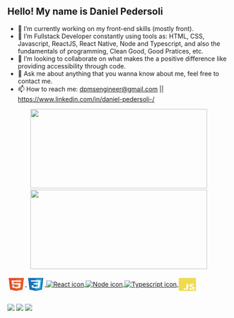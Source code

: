 ## Hello! My name is Daniel Pedersoli

- 🔭 I’m currently working on my front-end skills (mostly front).
- 🌱 I’m Fullstack Developer constantly using tools as: HTML, CSS, Javascript, ReactJS, React Native, Node and Typescript, and also the fundamentals of programming, Clean Good, Good Pratices, etc.
- 👯 I’m looking to collaborate on what makes the a positive difference like providing accessibility through code.
- 💬 Ask me about anything that you wanna know about me, feel free to contact me.
- 📫 How to reach me: dpmsengineer@gmail.com || https://www.linkedin.com/in/daniel-pedersoli-/

<div align="center">
  <a href="https://github.com/dpedersoli">
  <img height="180em"  width="400rem" src="https://github-readme-stats.vercel.app/api?username=dpedersoli&show_icons=true&theme=dark&include_all_commits=true&count_private=true"/>
  <img height="180em" width="400rem" src="https://github-readme-stats.vercel.app/api/top-langs/?username=dpedersoli&layout=compact&langs_count=7&theme=dark"/>
</div>
  
<div style="display: inline_block"><br>
  <img align="center" alt="HTML icon" height="30" width="40" src="https://raw.githubusercontent.com/devicons/devicon/master/icons/html5/html5-original.svg">
  <img align="center" alt="CSS icon" height="30" width="40" src="https://raw.githubusercontent.com/devicons/devicon/master/icons/css3/css3-original.svg">
  <img align="center" alt="React icon" height="30" width="40" src="https://cdn.jsdelivr.net/gh/devicons/devicon/icons/react/react-original.svg" />
  <img align="center" alt="Node icon" height="30" width="40" src="https://cdn.jsdelivr.net/gh/devicons/devicon@latest/icons/nodejs/nodejs-plain-wordmark.svg" />
  <img align="center" alt="Typescript icon" height="30" width="40" src="https://cdn.jsdelivr.net/gh/devicons/devicon/icons/typescript/typescript-plain.svg" />
  <img align="center" alt="Javascript icon" height="30" width="40" src="https://raw.githubusercontent.com/devicons/devicon/master/icons/javascript/javascript-plain.svg">
</div>
 
  ##
 
<div> 
  <a href="https://www.instagram.com/daniel_pedersoli/" target="_blank"><img src="https://img.shields.io/badge/-Instagram-%23E4405F?style=for-the-badge&logo=instagram&logoColor=white" target="_blank"></a>
  <a href = "mailto:dpmsengineer@gmail.com"><img src="https://img.shields.io/badge/-Gmail-%23333?style=for-the-badge&logo=gmail&logoColor=white" target="_blank"></a>
  <a href="https://www.linkedin.com/in/daniel-pedersoli-/" target="_blank"><img src="https://img.shields.io/badge/-LinkedIn-%230077B5?style=for-the-badge&logo=linkedin&logoColor=white" target="_blank"></a> 
 
</div>
